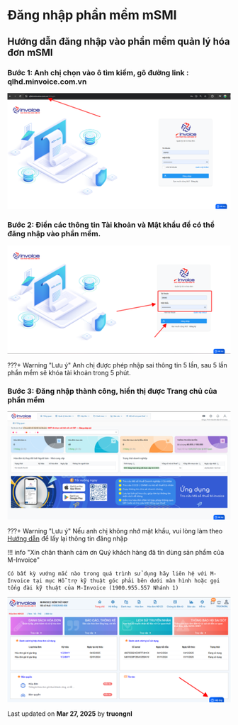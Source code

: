 # **Đăng nhập phần mềm mSMI**

## **Hướng dẫn đăng nhập vào phần mềm quản lý hóa đơn mSMI**

### Bước 1: Anh chị chọn vào ô tìm kiếm, gõ đường link : qlhd.minvoice.com.vn

![Hình 1](../../assets/images/invoice1/msmi_dangNhap_1.png)

### Bước 2: Điền các thông tin Tài khoản và Mật khẩu để có thể đăng nhập vào phần mềm.

![Hình 2](../../assets/images/invoice1/msmi_dangNhap_2.png)

???+ Warning "Lưu ý"
Anh chị được phép nhập sai thông tin 5 lần, sau 5 lần phần mềm sẽ khóa tài khoản trong 5 phút.

### Bước 3: Đăng nhập thành công, hiển thị được Trang chủ của phần mềm

![Hình 3](../../assets/images/invoice1/msmi_dangNhap_3.png)

???+ Warning "Lưu ý"
Nếu anh chị không nhớ mật khẩu, vui lòng làm theo [Hướng dẫn](lay-mat-khau.md) để lấy lại thông tin đăng nhập

!!! info "Xin chân thành cảm ơn Quý khách hàng đã tin dùng sản phẩm của M-Invoice"

    Có bất kỳ vướng mắc nào trong quá trình sử dụng hãy liên hệ với M-Invoice tại mục Hỗ trợ kỹ thuật góc phải bên dưới màn hình hoặc gọi tổng đài kỹ thuật của M-Invoice (1900.955.557 Nhánh 1)

![Hình 5](../../assets/images/invoice1/1.0_suaTienBangTay_5.png)

<div class="last-updated">Last updated on <strong>Mar 27, 2025</strong> by <strong>truongnl</strong></div>
